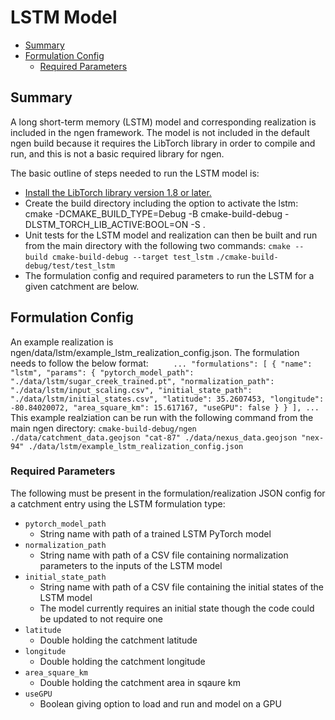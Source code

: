 # LSTM Model

* [Summary](#summary)
* [Formulation Config](#formulation-config)
    * [Required Parameters](#required-parameters)

## Summary

A long short-term memory (LSTM) model and corresponding realization is included in the ngen framework. The model is not included in the default ngen build because it requires the LibTorch library in order to compile and run, and this is not a basic required library for ngen. 

The basic outline of steps needed to run the LSTM model is:
  * [Install the LibTorch library version 1.8 or later.](https://pytorch.org/docs/stable/cpp_index.html)
  * Create the build directory including the option to activate the lstm:
      cmake -DCMAKE_BUILD_TYPE=Debug -B cmake-build-debug -DLSTM_TORCH_LIB_ACTIVE:BOOL=ON -S .
  * Unit tests for the LSTM model and realization can then be built and run from the main directory with the following two commands:
      `cmake --build cmake-build-debug --target test_lstm`
      `./cmake-build-debug/test/test_lstm`
  * The formulation config and required parameters to run the LSTM for a given catchment are below.

## Formulation Config
An example realization is ngen/data/lstm/example_lstm_realization_config.json.
The formulation needs to follow the below format:
`      ...
          "formulations": [
            { "name": "lstm",
              "params": {
                "pytorch_model_path": "./data/lstm/sugar_creek_trained.pt",
                "normalization_path": "./data/lstm/input_scaling.csv",
                "initial_state_path": "./data/lstm/initial_states.csv",
                "latitude": 35.2607453,
                "longitude": -80.84020072,
                "area_square_km": 15.617167,
                "useGPU": false
              }
            }
           ],
     ...
`  
This example realziation can be run with the following command from the main ngen directory:
`cmake-build-debug/ngen ./data/catchment_data.geojson "cat-87" ./data/nexus_data.geojson "nex-94" ./data/lstm/example_lstm_realization_config.json`

### Required Parameters
The following must be present in the formulation/realization JSON config for a catchment entry using the LSTM formulation type:
* `pytorch_model_path`
  * String name with path of a trained LSTM PyTorch model
* `normalization_path`
  * String name with path of a CSV file containing normalization parameters to the inputs of the LSTM model
* `initial_state_path`
  * String name with path of a CSV file containing the initial states of the LSTM model
  * The model currently requires an initial state though the code could be updated to not require one
* `latitude`
  * Double holding the catchment latitude
* `longitude`
  * Double holding the catchment longitude
* `area_square_km`
  * Double holding the catchment area in sqaure km
* `useGPU`
  * Boolean giving option to load and run and model on a GPU

